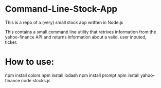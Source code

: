 Command-Line-Stock-App
======================

This is a repo of a (very) small stock app written in Node.js 

This contains a small command line utility that retrives information from the yahoo-finance API and returns information about a valid, user inputed, ticker. 


How to use: 
=================
npm install colors
npm install lodash
npm install prompt
npm install yahoo-finance
node stocks.js
